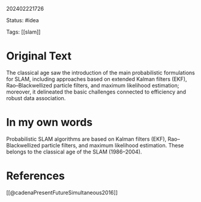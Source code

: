 202402221726

Status: #idea

Tags: [[slam]]

# Original Text
The classical age saw the introduction of the main probabilistic formulations for SLAM, including approaches based on extended Kalman filters (EKF), Rao–Blackwellized particle filters, and maximum likelihood estimation; moreover, it delineated the basic challenges connected to efficiency and robust data association.

# In my own words
Probabilistic SLAM algorithms are based on Kalman filters (EKF), Rao–Blackwellized particle filters, and maximum likelihood estimation. These belongs to the classical age of the SLAM (1986–2004).

# References
[[@cadenaPresentFutureSimultaneous2016]]
